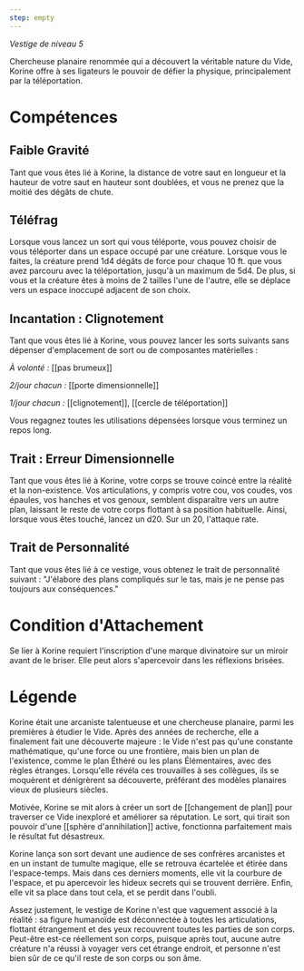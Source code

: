 ```yaml
---
step: empty
---
```

*Vestige de niveau 5*

Chercheuse planaire renommée qui a découvert la véritable nature du Vide, Korine offre à ses ligateurs le pouvoir de défier la physique, principalement par la téléportation.

# Compétences

## Faible Gravité
Tant que vous êtes lié à Korine, la distance de votre saut en longueur et la hauteur de votre saut en hauteur sont doublées, et vous ne prenez que la moitié des dégâts de chute.

## Téléfrag
Lorsque vous lancez un sort qui vous téléporte, vous pouvez choisir de vous téléporter dans un espace occupé par une créature. Lorsque vous le faites, la créature prend 1d4 dégâts de force pour chaque 10 ft. que vous avez parcouru avec la téléportation, jusqu'à un maximum de 5d4. De plus, si vous et la créature êtes à moins de 2 tailles l'une de l'autre, elle se déplace vers un espace inoccupé adjacent de son choix.

## Incantation : Clignotement
Tant que vous êtes lié à Korine, vous pouvez lancer les sorts suivants sans dépenser d'emplacement de sort ou de composantes matérielles :

*À volonté :* [[pas brumeux]]

*2/jour chacun :* [[porte dimensionnelle]]

*1/jour chacun :* [[clignotement]], [[cercle de téléportation]]

Vous regagnez toutes les utilisations dépensées lorsque vous terminez un repos long.

## Trait : Erreur Dimensionnelle
Tant que vous êtes lié à Korine, votre corps se trouve coincé entre la réalité et la non-existence. Vos articulations, y compris votre cou, vos coudes, vos épaules, vos hanches et vos genoux, semblent disparaître vers un autre plan, laissant le reste de votre corps flottant à sa position habituelle. Ainsi, lorsque vous êtes touché, lancez un d20. Sur un 20, l'attaque rate.

## Trait de Personnalité
Tant que vous êtes lié à ce vestige, vous obtenez le trait de personnalité suivant : "J'élabore des plans compliqués sur le tas, mais je ne pense pas toujours aux conséquences."

# Condition d'Attachement
Se lier à Korine requiert l'inscription d'une marque divinatoire sur un miroir avant de le briser. Elle peut alors s'apercevoir dans les réflexions brisées.

# Légende
Korine était une arcaniste talentueuse et une chercheuse planaire, parmi les premières à étudier le Vide. Après des années de recherche, elle a finalement fait une découverte majeure : le Vide n'est pas qu'une constante mathématique, qu'une force ou une frontière, mais bien un plan de l'existence, comme le plan Éthéré ou les plans Élémentaires, avec des règles étranges. Lorsqu'elle révéla ces trouvailles à ses collègues, ils se moquèrent et dénigrèrent sa découverte, préférant des modèles planaires vieux de plusieurs siècles.

Motivée, Korine se mit alors à créer un sort de [[changement de plan]] pour traverser ce Vide inexploré et améliorer sa réputation. Le sort, qui tirait son pouvoir d'une [[sphère d'annihilation]] active, fonctionna parfaitement mais le résultat fut désastreux.

Korine lança son sort devant une audience de ses confrères arcanistes et en un instant de tumulte magique, elle se retrouva écartelée et étirée dans l'espace-temps. Mais dans ces derniers moments, elle vit la courbure de l'espace, et pu apercevoir les hideux secrets qui se trouvent derrière. Enfin, elle vit sa place dans tout cela, et se perdit dans l'oubli.

Assez justement, le vestige de Korine n'est que vaguement associé à la réalité : sa figure humanoïde est déconnectée à toutes les articulations, flottant étrangement et des yeux recouvrent toutes les parties de son corps. Peut-être est-ce réellement son corps, puisque après tout, aucune autre créature n'a réussi à voyager vers cet étrange endroit, et personne n'est bien sûr de ce qu'il reste de son corps ou son âme.


